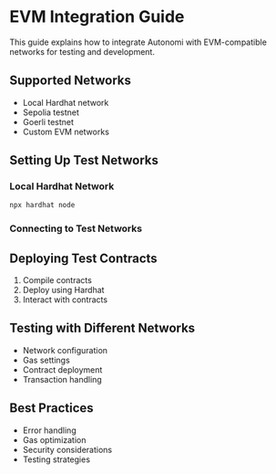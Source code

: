 # EVM Integration Guide

This guide explains how to integrate Autonomi with EVM-compatible networks for testing and development.

## Supported Networks

* Local Hardhat network
* Sepolia testnet
* Goerli testnet
* Custom EVM networks

## Setting Up Test Networks

### Local Hardhat Network

```bash
npx hardhat node
```

### Connecting to Test Networks

## Deploying Test Contracts

1. Compile contracts
2. Deploy using Hardhat
3. Interact with contracts

## Testing with Different Networks

* Network configuration
* Gas settings
* Contract deployment
* Transaction handling

## Best Practices

* Error handling
* Gas optimization
* Security considerations
* Testing strategies
